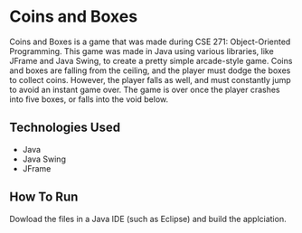 # Coins and Boxes
Coins and Boxes is a game that was made during CSE 271: Object-Oriented Programming. This game was made in Java using various libraries, like JFrame and Java Swing, to create a pretty simple arcade-style game. Coins and boxes are falling from the ceiling, and the player must dodge the boxes to collect coins. However, the player falls as well, and must constantly jump to avoid an instant game over. The game is over once the player crashes into five boxes, or falls into the void below.

## Technologies Used
* Java
* Java Swing
* JFrame

## How To Run
Dowload the files in a Java IDE (such as Eclipse) and build the applciation.
